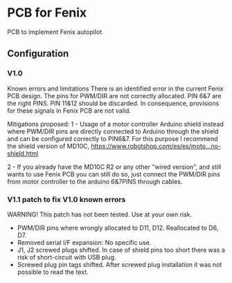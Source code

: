 # PCB for Fenix
 PCB to implement Fenix autopilot
 ## Configuration
 ### V1.0
 Known errors and limitations
 There is an identified error in the current Fenix PCB design. The pins for PWM/DIR are not correctly allocated. PIN 6&7 are the right PINS. PIN 11&12 should be discarded. In consequence, provisions for these signals in Fenix PCB are not valid.

 Mitigations proposed:
 1 - Usage of a motor controller Arduino shield instead where PWM/DIR pins are directly connected to Arduino through the shield and can be configured correctly to PIN6&7. For this purpose I recommend the shield version of MD10C,
 https://www.robotshop.com/es/es/moto...no-shield.html

 2 - If you already have the MD10C R2 or any other "wired version", and still wants to use Fenix PCB you can still do so, just connect the PWM/DIR pins from motor controller to the arduino 6&7PINS through cables.

 ### V1.1 patch to fix V1.0 known errors
 WARNING! This patch has not been tested. Use at your own risk.
 - PWM/DIR pins where wrongly allocated to D11, D12. Reallocated to D6, D7.
 - Removed serial I/F expansion: No specific use.
 - J1, J2 screwed plugs shifted. In case of shield pins too short there was a risk of short-circuit with USB plug.
 - Screwed plug pin tags shifted. After screwed plug installation it was not possible to read the text.  
